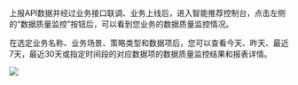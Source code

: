 上报API数据并经过业务接口联调、业务上线后，进入智能推荐控制台，点击左侧的“数据质量监控”按钮后，可以看到您业务的数据质量监控情况。

在选定业务名称、业务场景、策略类型和数据项后，您可以查看今天、昨天、最近7天，最近30天或指定时间段的对应数据项的数据质量监控结果和报表详情。

![](//mc.qcloudimg.com/static/img/f194c24c00adc3e975723adcedd33530/image.png)
